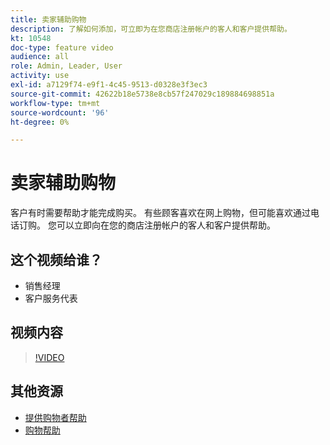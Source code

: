 ```yaml
---
title: 卖家辅助购物
description: 了解如何添加，可立即为在您商店注册帐户的客人和客户提供帮助。
kt: 10548
doc-type: feature video
audience: all
role: Admin, Leader, User
activity: use
exl-id: a7129f74-e9f1-4c45-9513-d0328e3f3ec3
source-git-commit: 42622b18e5738e8cb57f247029c189884698851a
workflow-type: tm+mt
source-wordcount: '96'
ht-degree: 0%

---
```


# 卖家辅助购物

客户有时需要帮助才能完成购买。 有些顾客喜欢在网上购物，但可能喜欢通过电话订购。 您可以立即向在您的商店注册帐户的客人和客户提供帮助。

## 这个视频给谁？

- 销售经理
- 客户服务代表

## 视频内容

>[!VIDEO](https://video.tv.adobe.com/v/343662?quality=12&learn=on)

## 其他资源

- [提供购物者帮助](https://docs.magento.com/user-guide/customers/login-as-customer.html)
- [购物帮助](https://docs.magento.com/user-guide/sales/shopping-assistance.html)
